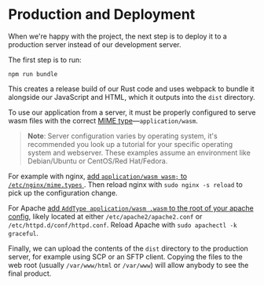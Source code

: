 # Production and Deployment

When we're happy with the project, the next step is to deploy it to a production
server instead of our development server.

The first step is to run:

```
npm run bundle
```

This creates a release build of our Rust code and uses webpack to bundle it
alongside our JavaScript and HTML, which it outputs into the `dist` directory.

To use our application from a server, it must be properly configured to serve
wasm files with the correct [MIME type][MIME]—`application/wasm`.

[MIME]: https://developer.mozilla.org/en-US/docs/Web/HTTP/Basics_of_HTTP/MIME_types

> **Note**: Server configuration varies by operating system, it's recommended
you look up a tutorial for your specific operating system and webserver. These
examples assume an environment like Debian/Ubuntu or CentOS/Red Hat/Fedora.

For example with nginx, [add `application/wasm wasm;` to `/etc/nginx/mime.types`
][nginx-mime]. Then reload nginx with `sudo nginx -s reload` to pick up the
configuration change.

[nginx-mime]: http://nginx.org/en/docs/http/ngx_http_core_module.html#types

For Apache [add `AddType application/wasm .wasm` to the root of your apache
config][apache-mime], likely located at either `/etc/apache2/apache2.conf` or
`/etc/httpd.d/conf/httpd.conf`. Reload Apache with `sudo apachectl -k graceful`.

[apache-mime]: https://httpd.apache.org/docs/2.4/mod/mod_mime.html#addtype

Finally, we can upload the contents of the `dist` directory to the production
server, for example using SCP or an SFTP client. Copying the files to the web
root (usually `/var/www/html` or `/var/www`) will allow anybody to see the final
product.
